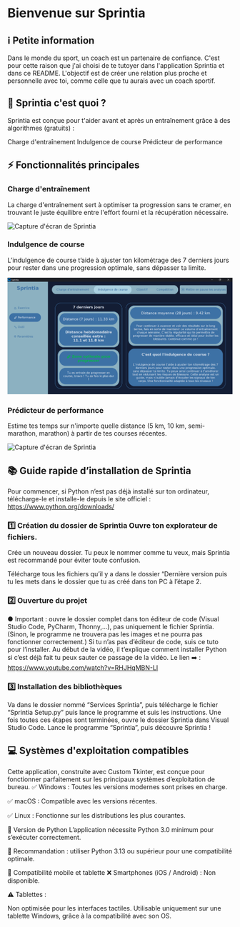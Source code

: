 # Bienvenue sur Sprintia

## ℹ️ Petite information

Dans le monde du sport, un coach est un partenaire de confiance. C'est pour cette raison que j'ai choisi de te tutoyer dans l'application Sprintia et dans ce README. L'objectif est de créer une relation plus proche et personnelle avec toi, comme celle que tu aurais avec un coach sportif.

## 📌 Sprintia c'est quoi ?

Sprintia est conçue pour t'aider avant et après un entraînement grâce à des algorithmes (gratuits) :

Charge d'entraînement
Indulgence de course
Prédicteur de performance

## ⚡ Fonctionnalités principales

### Charge d'entraînement
La charge d'entraînement sert à optimiser ta progression sans te cramer, en trouvant le juste équilibre entre l'effort fourni et la récupération nécessaire.

![Capture d'écran de Sprintia](<Charge d'entraînement.png>)

### Indulgence de course
L’indulgence de course t’aide à ajuster ton kilométrage des 7 derniers jours pour rester dans une progression optimale, sans dépasser ta limite.

![Capture d'écran de Sprintia](<Indulgence de course.png>)

### Prédicteur de performance
Estime tes temps sur n'importe quelle distance (5 km, 10 km, semi-marathon, marathon) à partir de tes courses récentes.

![Capture d'écran de Sprintia](<Prédicteur de performance.png>)

## 📚 Guide rapide d’installation de Sprintia

Pour commencer, si Python n’est pas déjà installé sur ton ordinateur, télécharge-le et installe-le depuis le site officiel : https://www.python.org/downloads/

### 1️⃣ Création du dossier de Sprintia Ouvre ton explorateur de fichiers.

Crée un nouveau dossier. Tu peux le nommer comme tu veux, mais Sprintia est recommandé pour éviter toute confusion.

Télécharge tous les fichiers qu’il y a dans le dossier “Dernière version puis tu les mets dans le dossier que tu as créé dans ton PC à l’étape 2.

### 2️⃣ Ouverture du projet 

● Important : ouvre le dossier complet dans ton éditeur de code (Visual Studio Code, PyCharm, Thonny,...), pas uniquement le fichier Sprintia. (Sinon, le programme ne trouvera pas les images et ne pourra pas fonctionner correctement.) Si tu n’as pas d’éditeur de code, suis ce tuto pour l’installer. Au début de la vidéo, il t’explique comment installer Python si c’est déjà fait tu peux sauter ce passage de la vidéo. Le lien ➡️ : https://www.youtube.com/watch?v=RHJHqMBN-LI

### 3️⃣ Installation des bibliothèques

 Va dans le dossier nommé “Services Sprintia”, puis télécharge le fichier “Sprintia Setup.py” puis lance le programme et suis les instructions. Une fois toutes ces étapes sont terminées, ouvre le dossier Sprintia dans Visual Studio Code. Lance le programme “Sprintia”, puis découvre Sprintia !

## 💻 Systèmes d'exploitation compatibles

Cette application, construite avec Custom Tkinter, est conçue pour fonctionner parfaitement sur les principaux systèmes d’exploitation de bureau. ✅ Windows : Toutes les versions modernes sont prises en charge.

✅ macOS : Compatible avec les versions récentes.

✅ Linux : Fonctionne sur les distributions les plus courantes.

🐍 Version de Python L’application nécessite Python 3.0 minimum pour s’exécuter correctement.

🔹 Recommandation : utiliser Python 3.13 ou supérieur pour une compatibilité optimale.

📱 Compatibilité mobile et tablette ❌ Smartphones (iOS / Android) : Non disponible.

⚠️ Tablettes :

Non optimisée pour les interfaces tactiles.
Utilisable uniquement sur une tablette Windows, grâce à la compatibilité avec son OS.